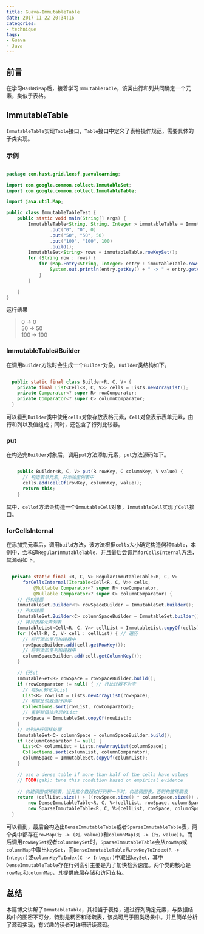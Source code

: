 ```yaml
---
title: Guava-ImmutableTable
date: 2017-11-22 20:34:16
categories:
- technique
tags:
- Guava
- Java
---
```


## 前言
在学习`HashBiMap`后，接着学习`ImmutableTable`，该类由行和列共同确定一个元素，类似于表格。


## ImmutableTable

`ImmutableTable`实现`Table`接口，`Table`接口中定义了表格操作规范，需要具体的子类实现。

### 示例

```java

package com.hust.grid.leesf.guavalearning;

import com.google.common.collect.ImmutableSet;
import com.google.common.collect.ImmutableTable;

import java.util.Map;

public class ImmutableTableTest {
    public static void main(String[] args) {
        ImmutableTable<String, String, Integer > immutableTable = ImmutableTable.<String, String, Integer>builder()
                .put("0", "0", 0)
                .put("50", "50", 50)
                .put("100", "100", 100)
                .build();
        ImmutableSet<String> rows = immutableTable.rowKeySet();
        for (String row : rows) {
            for (Map.Entry<String, Integer> entry : immutableTable.row(row).entrySet()) {
                System.out.println(entry.getKey() + " -> " + entry.getValue());
            }
        }

    }
}


```

运行结果

> 0 -> 0  
50 -> 50  
100 -> 100  

### ImmutableTable#Builder

在调用`builder`方法时会生成一个`Builder`对象，`Builder`类结构如下。

```java

  public static final class Builder<R, C, V> {
    private final List<Cell<R, C, V>> cells = Lists.newArrayList();
    private Comparator<? super R> rowComparator;
    private Comparator<? super C> columnComparator;
  }

```

可以看到`Builder`类中使用`cells`对象存放表格元素，`Cell`对象表示表单元素，由行和列以及值组成；同时，还包含了行列比较器。


### put

在构造完`Builder`对象后，调用`put`方法添加元素，`put`方法源码如下。

```java

    public Builder<R, C, V> put(R rowKey, C columnKey, V value) {
	  // 构造表单元素，并添加至列表中
      cells.add(cellOf(rowKey, columnKey, value));
      return this;
    }

```

其中，`cellof`方法会构造一个`ImmutableCell`对象，`ImmutableCell`实现了`Cell`接口。

### forCellsInternal

在添加完元素后，调用`build`方法，该方法根据`cells`大小确定构造何种`Table`，本例中，会构造`RegularImmutableTable`，并且最后会调用`forCellsInternal`方法，其源码如下。

```java

  private static final <R, C, V> RegularImmutableTable<R, C, V>
      forCellsInternal(Iterable<Cell<R, C, V>> cells,
          @Nullable Comparator<? super R> rowComparator,
          @Nullable Comparator<? super C> columnComparator) {
	// 行构建器
    ImmutableSet.Builder<R> rowSpaceBuilder = ImmutableSet.builder();
	// 列构建器
    ImmutableSet.Builder<C> columnSpaceBuilder = ImmutableSet.builder();
	// 拷贝表格元素列表
    ImmutableList<Cell<R, C, V>> cellList = ImmutableList.copyOf(cells);
    for (Cell<R, C, V> cell : cellList) { // 遍历
	  // 将行添加至行构建器中
      rowSpaceBuilder.add(cell.getRowKey());
	  // 将列添加至列构建器中
      columnSpaceBuilder.add(cell.getColumnKey());
    }

	// 行Set
    ImmutableSet<R> rowSpace = rowSpaceBuilder.build();
    if (rowComparator != null) { // 行比较器不为空
	  // 将Set转化为List
      List<R> rowList = Lists.newArrayList(rowSpace);
	  // 根据比较器进行排序
      Collections.sort(rowList, rowComparator);
	  // 重新赋值排序后的List
      rowSpace = ImmutableSet.copyOf(rowList);
    }
	// 对列进行同样处理
    ImmutableSet<C> columnSpace = columnSpaceBuilder.build();
    if (columnComparator != null) {
      List<C> columnList = Lists.newArrayList(columnSpace);
      Collections.sort(columnList, columnComparator);
      columnSpace = ImmutableSet.copyOf(columnList);
    }

    // use a dense table if more than half of the cells have values
    // TODO(gak): tune this condition based on empirical evidence
	
	// 构建稠密或稀疏表，当元素个数超过行列积一半时，构建稠密表，否则构建稀疏表
    return (cellList.size() > ((rowSpace.size() * columnSpace.size()) / 2)) ?
        new DenseImmutableTable<R, C, V>(cellList, rowSpace, columnSpace) :
        new SparseImmutableTable<R, C, V>(cellList, rowSpace, columnSpace);
  }

```

可以看到，最后会构造出`DenseImmutableTable`或者`SparseImmutableTable`表，两个类中都存在`rowMap(行 -> (列，value))`和`columnMap(列 -> (行，value))`。而后调用`rowKeySet`或者`columnKeySet`时，`SparseImmutableTable`会从`rowMap`或`columnMap`中取出`keySet`，而`DenseImmutableTable`从`rowKeyToIndex(R -> Integer)`或`columnKeyToIndex(C -> Integer)`中取出`keySet`，其中`DenseImmutableTable`存在行列索引主要是为了加快检索速度。两个类的核心是`rowMap`和`columnMap`，其提供底层存储和访问支持。

## 总结

本篇博文讲解了`ImmutableTable`，其相当于表格，通过行列确定元素，与数据结构中的图密不可分，特别是稠密和稀疏表，该类可用于图类场景中。并且简单分析了源码实现，有兴趣的读者可详细研读源码。


